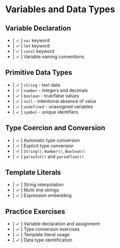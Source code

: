 # Variables and Data Types

## Variable Declaration
- [ ✓ ] `var` keyword
- [ ✓ ] `let` keyword
- [ ✓ ] `const` keyword
- [ ✓ ] Variable naming conventions

## Primitive Data Types
- [ ✓ ] `string` - text data
- [ ✓ ] `number` - integers and decimals
- [ ✓ ] `boolean` - true/false values
- [ ✓ ] `null` - intentional absence of value
- [ ✓ ] `undefined` - unassigned variables
- [ ✓ ] `symbol` - unique identifiers

## Type Coercion and Conversion
- [ ✓ ] Automatic type conversion
- [ ✓ ] Explicit type conversion
- [ ✓ ] `String()`, `Number()`, `Boolean()`
- [ ✓ ] `parseInt()` and `parseFloat()`

## Template Literals
- [ ✓ ] String interpolation
- [ ✓ ] Multi-line strings
- [ ✓ ] Expression embedding

## Practice Exercises
- [ ✓ ] Variable declaration and assignment
- [ ✓ ] Type conversion exercises
- [ ✓ ] Template literal usage
- [ ✓ ] Data type identification 